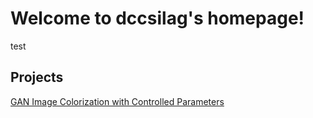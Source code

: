# Welcome to dccsilag's homepage!

test

## Projects

[GAN Image Colorization with Controlled Parameters](projects/GAN-Image-Colorization-with-Controlled-Parameters/index.md)
